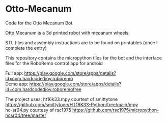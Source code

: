 # Otto-Mecanum
Code for the Otto Mecanum Bot

Otto Mecanum is a 3d printed robot with mecanum wheels.

STL files and assembly instructions are to be found on printables (once I complete the entry)

This repository contains the micropython files for the bot and the interface files for the RoboRemo control app for android

Full app: https://play.google.com/store/apps/details?id=com.hardcodedjoy.roboremo  
Demo app: https://play.google.com/store/apps/details?id=com.hardcodedjoy.roboremofree  

The project uses:
ht16k33.mpy courtest of smittytone https://github.com/smittytone/HT16K33-Python/tree/main/mpy  
hc-sr04.py courtesy of rsc1975 https://github.com/rsc1975/micropython-hcsr04/tree/master
